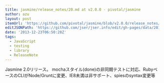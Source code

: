 ```yaml
---
title: jasmine/release_notes/20.md at v2.0.0 · pivotal/jasmine
author: azu
layout: post
itemUrl: 'https://github.com/pivotal/jasmine/blob/v2.0.0/release_notes/20.md'
editJSONPath: 'https://github.com/jser/jser.info/edit/gh-pages/data/2013/12/index.json'
date: '2013-12-23T06:50:28Z'
tags:
  - JavaScript
  - testing
  - library
  - ReleaseNote
---
```

Jasmine 2.0リリース。
mochaスタイル(done)の非同期テストに対応、RubyベースのCLIがNode/Gruntに変更、IE8未満は非サポート、spiesのsyntax変更等
